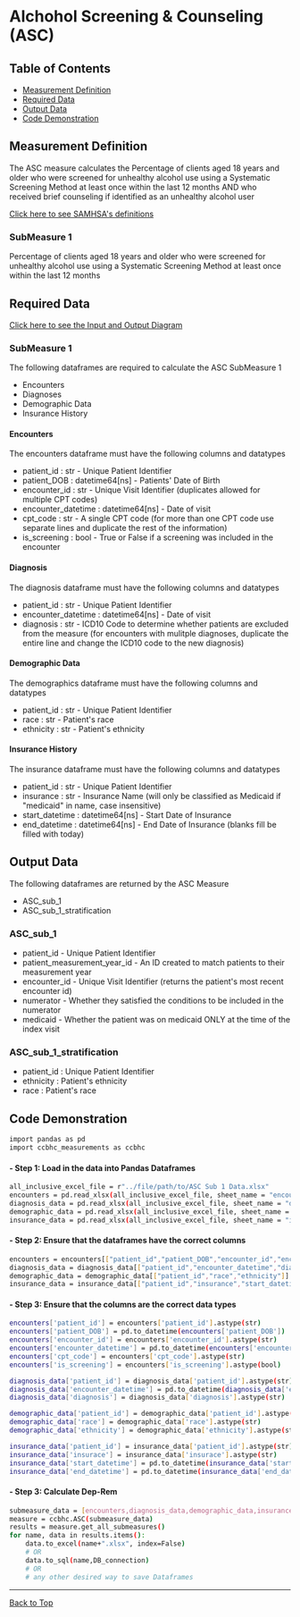 # Alchohol Screening & Counseling (ASC)

## Table of Contents

- [Measurement Definition](#measurement-definition)
- [Required Data](#required-data)
- [Output Data](#output-data)
- [Code Demonstration](#code-demonstration)

## Measurement Definition

The ASC measure calculates the Percentage of clients aged 18 years and older who were
screened for unhealthy alcohol use using a Systematic Screening Method at least once within the
last 12 months AND who received brief counseling if identified as an unhealthy alcohol user

[Click here to see SAMHSA's definitions](https://www.samhsa.gov/sites/default/files/ccbhc-quality-measures-technical-specifications-manual.pdf)

### SubMeasure 1

Percentage of clients aged 18 years and older who were screened for unhealthy alcohol use
using a Systematic Screening Method at least once within the last 12 months

## Required Data

[Click here to see the Input and Output Diagram](https://github.com/Pesach-Tikvah-Hope-Development-Inc/CCBHC_Measurements/blob/main/ccbhc_measurements/diagrams/ASC%20Input%20Output%20Requirements.pdf)

### SubMeasure 1

The following dataframes are required to calculate the ASC SubMeasure 1
- Encounters
- Diagnoses
- Demographic Data
- Insurance History

#### Encounters

The encounters dataframe must have the following columns and datatypes
- patient_id : str - Unique Patient Identifier
- patient_DOB : datetime64[ns] - Patients' Date of Birth
- encounter_id : str - Unique Visit Identifier (duplicates allowed for multiple CPT codes)
- encounter_datetime : datetime64[ns] - Date of visit
- cpt_code : str - A single CPT code (for more than one CPT code use separate lines and duplicate the rest of the information)
- is_screening : bool -  True or False if a screening was included in the encounter

#### Diagnosis

The diagnosis dataframe must have the following columns and datatypes
- patient_id : str - Unique Patient Identifier
- encounter_datetime : datetime64[ns] - Date of visit
- diagnosis : str - ICD10 Code to determine whether patients are excluded from the measure (for encounters with mulitple diagnoses, duplicate the entire line and change the ICD10 code to the new diagnosis)

#### Demographic Data

The demographics dataframe must have the following columns and datatypes
- patient_id : str - Unique Patient Identifier
- race : str - Patient's race
- ethnicity : str - Patient's ethnicity

#### Insurance History

The insurance dataframe must have the following columns and datatypes
- patient_id : str - Unique Patient Identifier
- insurance : str - Insurance Name (will only be classified as Medicaid if "medicaid" in name, case insensitive)
- start_datetime : datetime64[ns] - Start Date of Insurance
- end_datetime : datetime64[ns] - End Date of Insurance (blanks fill be filled with today)

## Output Data

The following dataframes are returned by the ASC Measure
- ASC_sub_1
- ASC_sub_1_stratification

### ASC_sub_1

- patient_id - Unique Patient Identifier
- patient_measurement_year_id - An ID created to match patients to their measurement year
- encounter_id - Unique Visit Identifier (returns the patient's most recent encounter id)
- numerator - Whether they satisfied the conditions to be included in the numerator
- medicaid - Whether the patient was on medicaid ONLY at the time of the index visit


### ASC_sub_1_stratification

- patient_id : Unique Patient Identifier
- ethnicity : Patient's ethnicity
- race : Patient's race

## Code Demonstration

```sh
import pandas as pd
import ccbhc_measurements as ccbhc
```

#### - Step 1: Load in the data into Pandas Dataframes

```sh
all_inclusive_excel_file = r"../file/path/to/ASC Sub 1 Data.xlsx"
encounters = pd.read_xlsx(all_inclusive_excel_file, sheet_name = "encounters")
diagnosis_data = pd.read_xlsx(all_inclusive_excel_file, sheet_name = "diagnosis")
demographic_data = pd.read_xlsx(all_inclusive_excel_file, sheet_name = "demographic")
insurance_data = pd.read_xlsx(all_inclusive_excel_file, sheet_name = "insurance")
```

#### - Step 2: Ensure that the dataframes have the correct columns

```sh
encounters = encounters[["patient_id","patient_DOB","encounter_id","encounter_datetime","cpt_code","is_screening"]].copy()
diagnosis_data = diagnosis_data[["patient_id","encounter_datetime","diagnosis"]].copy()
demographic_data = demographic_data[["patient_id","race","ethnicity"]].copy()
insurance_data = insurance_data[["patient_id","insurance","start_datetime","end_datetime"]].copy()
```

#### - Step 3: Ensure that the columns are the correct data types

```sh
encounters['patient_id'] = encounters['patient_id'].astype(str)
encounters['patient_DOB'] = pd.to_datetime(encounters['patient_DOB'])
encounters['encounter_id'] = encounters['encounter_id'].astype(str)
encounters['encounter_datetime'] = pd.to_datetime(encounters['encounter_datetime'])
encounters['cpt_code'] = encounters['cpt_code'].astype(str)
encounters['is_screening'] = encounters['is_screening'].astype(bool)

diagnosis_data['patient_id'] = diagnosis_data['patient_id'].astype(str)
diagnosis_data['encounter_datetime'] = pd.to_datetime(diagnosis_data['encounter_datetime'])
diagnosis_data['diagnosis'] = diagnosis_data['diagnosis'].astype(str)

demographic_data['patient_id'] = demographic_data['patient_id'].astype(str)
demographic_data['race'] = demographic_data['race'].astype(str)
demographic_data['ethnicity'] = demographic_data['ethnicity'].astype(str)

insurance_data['patient_id'] = insurance_data['patient_id'].astype(str)
insurance_data['insurace'] = insurance_data['insurace'].astype(str)
insurance_data['start_datetime'] = pd.to_datetime(insurance_data['start_datetime'])
insurance_data['end_datetime'] = pd.to_datetime(insurance_data['end_datetime'])
```

#### - Step 3: Calculate Dep-Rem

```sh
submeasure_data = [encounters,diagnosis_data,demographic_data,insurance_data]
measure = ccbhc.ASC(submeasure_data)
results = measure.get_all_submeasures()
for name, data in results.items():
    data.to_excel(name+".xlsx", index=False)
    # OR
    data.to_sql(name,DB_connection)
    # OR 
    # any other desired way to save Dataframes
```

<hr>

[Back to Top](#ccbhc-measurements)
